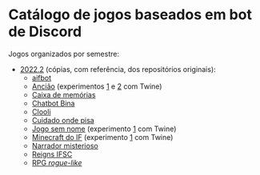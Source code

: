 # Catálogo de jogos baseados em bot de Discord

Jogos organizados por semestre:

* [2022.2](https://github.com/boidacarapreta/adcipt20222) (cópias, com referência, dos repositórios originais):
  * [aifbot](https://github.com/boidacarapreta/adcipt20222-aifbot-discord-chatbot)
  * [Ancião](https://github.com/boidacarapreta/adcipt20222-enzo-davi-my-game) (experimentos [1](https://ederson-torresini.github.io/adcipt20222-enzo-davi-my-game/Loccccc.html) e [2](https://ederson-torresini.github.io/adcipt20222-enzo-davi-my-game/Enzo.png.html) com Twine)
  * [Caixa de memórias](https://github.com/boidacarapreta/adcipt20222-super-poderosas-caixadememorias)
  * [Chatbot Bina](https://github.com/boidacarapreta/adipt20222-OsVieiras-Chatbot-Bina)
  * [Clooli](https://github.com/boidacarapreta/adcipt20222-RE-RED-clooli)
  * [Cuidado onde pisa](https://github.com/boidacarapreta/adcipt20222-igor-e-gui-cuidado-onde-pisa)
  * [Jogo sem nome](https://github.com/boidacarapreta/adcipt20222-higor-com-h-jogosemnome) (experimento [1](https://ederson-torresini.github.io/adcipt20222-higor-com-h-jogosemnome/) com Twine)
  * [Minecraft do IF](https://github.com/boidacarapreta/adcipt20222-NicoJuca-Desenvolvimento-Minecraft) (experimento [1](https://ederson-torresini.github.io/adcipt20222-NicoJuca-Desenvolvimento-Minecraft/arquivo\_twinery.html) com Twine)
  * [Narrador misterioso](https://github.com/boidacarapreta/adcipt20222-AK-MC-Kayla-s-adventure)
  * [Reigns IFSC](https://github.com/boidacarapreta/adcipt20222-Amongus-Inc-ReignsIFSC)
  * [RPG _rogue-like_](https://github.com/boidacarapreta/adcipt20222-Augusto-e-Willian-chatbot)
